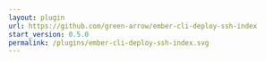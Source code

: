 ```yaml
---
layout: plugin
url: https://github.com/green-arrow/ember-cli-deploy-ssh-index
start_version: 0.5.0
permalink: /plugins/ember-cli-deploy-ssh-index.svg
---
```

